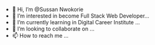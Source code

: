 - 👋 Hi, I’m @Sussan Nwokorie
- 👀 I’m interested in become Full Stack Web Developer...
- 🌱 I’m currently learning in Digital Career Institute ...
- 💞️ I’m looking to collaborate on ...
- 📫 How to reach me ...

<!---
sussannwokorie/sussannwokorie is a ✨ special ✨ repository because its `README.md` (this file) appears on your GitHub profile.
You can click the Preview link to take a look at your changes.
--->
